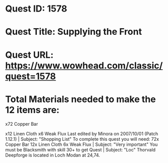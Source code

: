 # Quest ID: 1578
# Quest Title: Supplying the Front
# Quest URL: https://www.wowhead.com/classic/quest=1578
# Total Materials needed to make the 12 items are:

x72 Copper Bar

x12 Linen Cloth
x6 Weak Flux
Last edited by Minora on 2007/10/01 (Patch 1.12.1) | Subject: "Shopping List"
To complete this quest you will need:
72x Copper Bar
12x Linen Cloth
6x Weak Flux | Subject: "Very important"
You must be Blacksmith with skill 30+ to get Quest | Subject: "Loc"
Thorvald Deepforge is located in Loch Modan at 24,74.